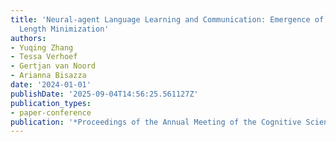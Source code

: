 ```yaml
---
title: 'Neural-agent Language Learning and Communication: Emergence of Dependency
  Length Minimization'
authors:
- Yuqing Zhang
- Tessa Verhoef
- Gertjan van Noord
- Arianna Bisazza
date: '2024-01-01'
publishDate: '2025-09-04T14:56:25.561127Z'
publication_types:
- paper-conference
publication: '*Proceedings of the Annual Meeting of the Cognitive Science Society*'
---
```

